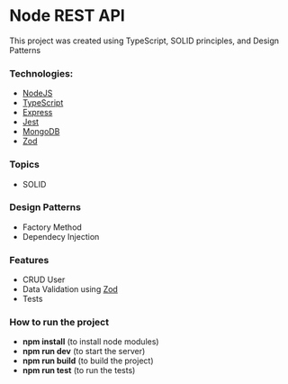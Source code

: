 # Node REST API

This project was created using TypeScript, SOLID principles, and Design Patterns

### Technologies:

- [NodeJS](https://nodejs.org/en/)
- [TypeScript](https://www.typescriptlang.org/)
- [Express](https://expressjs.com/pt-br/)
- [Jest](https://jestjs.io/)
- [MongoDB](https://www.mongodb.com/)
- [Zod](https://zod.dev/)

### Topics

- SOLID

### Design Patterns

- Factory Method
- Dependecy Injection

### Features

- CRUD User
- Data Validation using [Zod](https://zod.dev/)
- Tests

### How to run the project

- **npm install** (to install node modules)
- **npm run dev** (to start the server)
- **npm run build** (to build the project)
- **npm run test** (to run the tests)
